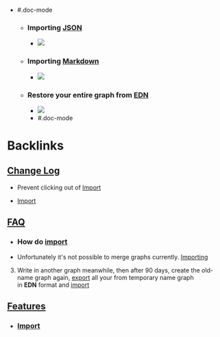 - #.doc-mode
    - ### Importing [JSON](<JSON.md>)
        - ![](https://firebasestorage.googleapis.com/v0/b/firescript-577a2.appspot.com/o/imgs%2Fapp%2Fhelp-documentation%2Fc7Lo7AEKTW.gif?alt=media&token=30f458c8-7c5e-4777-8e7d-d1324f6453a6)
    - ### Importing [Markdown](<Markdown.md>)
        - ![](https://firebasestorage.googleapis.com/v0/b/firescript-577a2.appspot.com/o/imgs%2Fapp%2Fhelp-documentation%2FqVCxXBjzNU.gif?alt=media&token=7f3f8124-9e32-486d-9e3d-c004598f346c)
    - ### Restore your entire graph from [EDN](<EDN.md>)
        - ![](https://firebasestorage.googleapis.com/v0/b/firescript-577a2.appspot.com/o/imgs%2Fapp%2Fhelp-documentation%2FSgFSQeP1DW.gif?alt=media&token=55c8c34e-1028-4442-8744-7268d4e3a002)
        - #.doc-mode

# Backlinks
## [Change Log](<Change Log.md>)
- Prevent clicking out of [Import](<Import.md>)

- [Import](<Import.md>)

## [FAQ](<FAQ.md>)
- ### **How do** [import]([Import](<Import.md>))

- Unfortunately it's not possible to merge graphs currently. [Importing]([Import](<Import.md>))

3. Write in another graph meanwhile, then after 90 days, create the old-name graph again, [export]([Export](<Export.md>)) all your from temporary name graph in __EDN__ format and [import]([Import](<Import.md>))

## [Features](<Features.md>)
- ### [Import]([Import](<Import.md>))

